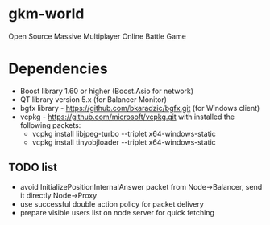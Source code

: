 # gkm-world
Open Source Massive Multiplayer Online Battle Game

# Dependencies
* Boost library 1.60 or higher (Boost.Asio for network)
* QT library version 5.x (for Balancer Monitor)
* bgfx library - https://github.com/bkaradzic/bgfx.git (for Windows client)
* vcpkg - https://github.com/microsoft/vcpkg.git with installed the following packets:
  * vcpkg install libjpeg-turbo --triplet x64-windows-static
  * vcpkg install tinyobjloader --triplet x64-windows-static

## TODO list
* avoid InitializePositionInternalAnswer packet from Node->Balancer, send it directly Node->Proxy
* use successful double action policy for packet delivery
* prepare visible users list on node server for quick fetching
